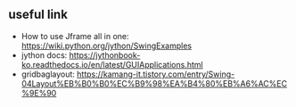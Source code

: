 ## useful link
- How to use Jframe all in one: https://wiki.python.org/jython/SwingExamples
- jython docs: https://jythonbook-ko.readthedocs.io/en/latest/GUIApplications.html
- gridbaglayout: https://kamang-it.tistory.com/entry/Swing-04Layout%EB%B0%B0%EC%B9%98%EA%B4%80%EB%A6%AC%EC%9E%90